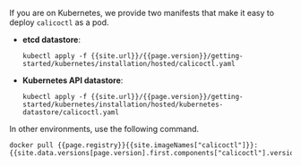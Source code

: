 If you are on Kubernetes, we provide two manifests that make it easy to deploy `calicoctl`
as a pod.

- **etcd datastore**:

   ```
   kubectl apply -f {{site.url}}/{{page.version}}/getting-started/kubernetes/installation/hosted/calicoctl.yaml
   ```
   
- **Kubernetes API datastore**:

   ```
   kubectl apply -f {{site.url}}/{{page.version}}/getting-started/kubernetes/installation/hosted/kubernetes-datastore/calicoctl.yaml
   ```

In other environments, use the following command.

```
docker pull {{page.registry}}{{site.imageNames["calicoctl"]}}:{{site.data.versions[page.version].first.components["calicoctl"].version}}
```

